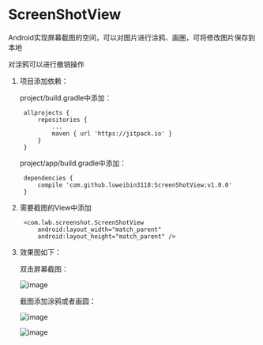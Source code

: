 # ScreenShotView
Android实现屏幕截图的空间，可以对图片进行涂鸦、画圈，可将修改图片保存到本地

对涂鸦可以进行撤销操作

1. 项目添加依赖：

    project/build.gradle中添加：
    
        allprojects {
            repositories {
                ...
                maven { url 'https://jitpack.io' }
            }
        }

    project/app/build.gradle中添加：
        
        dependencies {
            compile 'com.github.luweibin3118:ScreenShotView:v1.0.0'
        }

2. 需要截图的View中添加

        <com.lwb.screenshot.ScreenShotView
            android:layout_width="match_parent"
            android:layout_height="match_parent" />

3. 效果图如下：

   双击屏幕截图：

    ![image](https://github.com/luweibin3118/ScreenShotView/blob/master/app/Screenshot_20180110-003634.png)

   截图添加涂鸦或者画圆：

    ![image](https://github.com/luweibin3118/ScreenShotView/blob/master/app/Screenshot_20180110-003708.png)

    ![image](https://github.com/luweibin3118/ScreenShotView/blob/master/app/Screenshot_20180110-003806.png)
